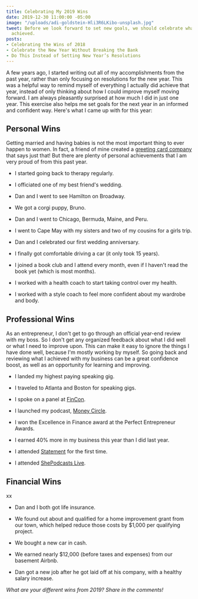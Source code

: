 ```yaml
---
title: Celebrating My 2019 Wins
date: 2019-12-30 11:00:00 -05:00
image: "/uploads/adi-goldstein-Hli3R6LKibo-unsplash.jpg"
tweet: Before we look forward to set new goals, we should celebrate what we've already
  achieved.
posts:
- Celebrating the Wins of 2018
- Celebrate the New Year Without Breaking the Bank
- Do This Instead of Setting New Year’s Resolutions
---
```


A few years ago, I started writing out all of my accomplishments from the past year, rather than only focusing on resolutions for the new year. This was a helpful way to remind myself of everything I actually did achieve that year, instead of only thinking about how I could improve myself moving forward. I am always pleasantly surprised at how much I did in just one year. This exercise also helps me set goals for the next year in an informed and confident way. Here's what I came up with for this year:

## Personal Wins

Getting married and having babies is not the most important thing to ever happen to women. In fact, a friend of mine created a [greeting card company](https://stefanieoconnell.com/statement-cards) that says just that! But there are plenty of personal achievements that I am very proud of from this past year. 

* I started going back to therapy regularly.

* I officiated one of my best friend's wedding.

* Dan and I went to see Hamilton on Broadway.

* We got a corgi puppy, Bruno.

* Dan and I went to Chicago, Bermuda, Maine, and Peru.

* I went to Cape May with my sisters and two of my cousins for a girls trip.

* Dan and I celebrated our first wedding anniversary.

* I finally got comfortable driving a car (it only took 15 years).

* I joined a book club and I attend every month, even if I haven't read the book yet (which is most months).

* I worked with a health coach to start taking control over my health.

* I worked with a style coach to feel more confident about my wardrobe and body.

## Professional Wins

As an entrepreneur, I don't get to go through an official year-end review with my boss. So I don't get any organized feedback about what I did well or what I need to improve upon. This can make it easy to ignore the things I have done well, because I'm mostly working by myself. So going back and reviewing what I achieved with my business can be a great confidence boost, as well as an opportunity for learning and improving.

* I landed my highest paying speaking gig.

* I traveled to Atlanta and Boston for speaking gigs.

* I spoke on a panel at [FinCon](https://finconexpo.com/).

* I launched my podcast, [Money Circle](https://www.maggiegermano.com/podcast/).

* I won the Excellence in Finance award at the Perfect Entrepreneur Awards.

* I earned 40% more in my business this year than I did last year.

* I attended [Statement](https://www.statementevent.co/) for the first time.

* I attended [ShePodcasts Live](https://www.shepodcasts.live/).

## Financial Wins

xx

* Dan and I both got life  insurance.

* We found out about and qualified for a home improvement grant from our town, which helped reduce those costs by $1,000 per qualifying project.

* We bought a new car in cash.

* We earned nearly $12,000 (before taxes and expenses) from our basement Airbnb.

* Dan got a new job after he got laid off at his company, with a healthy salary increase.

*What are your different wins from 2019? Share in the comments!*